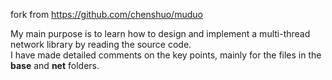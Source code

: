 fork from https://github.com/chenshuo/muduo

My main purpose is to learn how to design and implement a multi-thread network library by reading the source code. <br>
I have made detailed comments on the key points, mainly for the files in the **base** and **net** folders.
